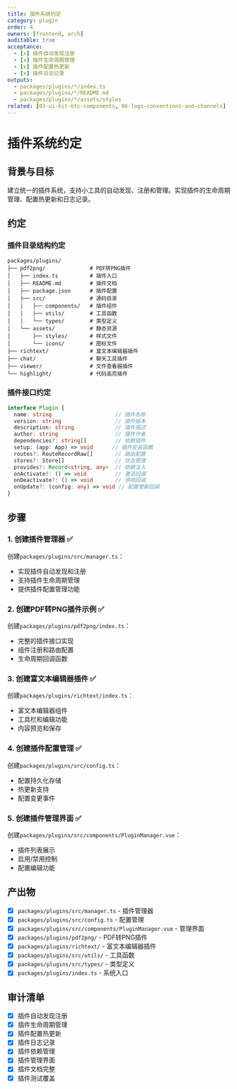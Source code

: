 ```yaml
---
title: 插件系统约定
category: plugin
order: 4
owners: [frontend, arch]
auditable: true
acceptance:
  - [x] 插件自动发现注册
  - [x] 插件生命周期管理
  - [x] 插件配置热更新
  - [x] 插件日志记录
outputs:
  - packages/plugins/*/index.ts
  - packages/plugins/*/README.md
  - packages/plugins/*/assets/styles
related: [03-ui-kit-btc-components, 06-logs-conventions-and-channels]
---
```


# 插件系统约定

## 背景与目标

建立统一的插件系统，支持小工具的自动发现、注册和管理。实现插件的生命周期管理、配置热更新和日志记录。

## 约定

### 插件目录结构约定
```
packages/plugins/
├── pdf2png/              # PDF转PNG插件
│   ├── index.ts          # 插件入口
│   ├── README.md         # 插件文档
│   ├── package.json      # 插件配置
│   ├── src/              # 源码目录
│   │   ├── components/   # 插件组件
│   │   ├── utils/        # 工具函数
│   │   └── types/        # 类型定义
│   └── assets/           # 静态资源
│       ├── styles/       # 样式文件
│       └── icons/        # 图标文件
├── richtext/             # 富文本编辑器插件
├── chat/                 # 聊天工具插件
├── viewer/               # 文件查看器插件
└── highlight/            # 代码高亮插件
```

### 插件接口约定
```typescript
interface Plugin {
  name: string                    // 插件名称
  version: string                 // 插件版本
  description: string             // 插件描述
  author: string                  // 插件作者
  dependencies?: string[]         // 依赖插件
  setup: (app: App) => void      // 插件安装函数
  routes?: RouteRecordRaw[]       // 路由配置
  stores?: Store[]                // 状态管理
  provides?: Record<string, any>  // 依赖注入
  onActivate?: () => void         // 激活回调
  onDeactivate?: () => void       // 停用回调
  onUpdate?: (config: any) => void // 配置更新回调
}
```

## 步骤

### 1. 创建插件管理器 ✅
创建`packages/plugins/src/manager.ts`：
- 实现插件自动发现和注册
- 支持插件生命周期管理
- 提供插件配置管理功能

### 2. 创建PDF转PNG插件示例 ✅
创建`packages/plugins/pdf2png/index.ts`：
- 完整的插件接口实现
- 组件注册和路由配置
- 生命周期回调函数

### 3. 创建富文本编辑器插件 ✅
创建`packages/plugins/richtext/index.ts`：
- 富文本编辑器组件
- 工具栏和编辑功能
- 内容预览和保存

### 4. 创建插件配置管理 ✅
创建`packages/plugins/src/config.ts`：
- 配置持久化存储
- 热更新支持
- 配置变更事件

### 5. 创建插件管理界面 ✅
创建`packages/plugins/src/components/PluginManager.vue`：
- 插件列表展示
- 启用/禁用控制
- 配置编辑功能

## 产出物

- [x] `packages/plugins/src/manager.ts` - 插件管理器
- [x] `packages/plugins/src/config.ts` - 配置管理
- [x] `packages/plugins/src/components/PluginManager.vue` - 管理界面
- [x] `packages/plugins/pdf2png/` - PDF转PNG插件
- [x] `packages/plugins/richtext/` - 富文本编辑器插件
- [x] `packages/plugins/src/utils/` - 工具函数
- [x] `packages/plugins/src/types/` - 类型定义
- [x] `packages/plugins/index.ts` - 系统入口

## 审计清单

- [x] 插件自动发现注册
- [x] 插件生命周期管理
- [x] 插件配置热更新
- [x] 插件日志记录
- [x] 插件依赖管理
- [x] 插件管理界面
- [x] 插件文档完整
- [x] 插件测试覆盖
